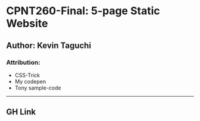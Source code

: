 # CPNT260-Final: 5-page Static Website

## Author: Kevin Taguchi

### Attribution: 

- CSS-Trick
- My codepen
- Tony sample-code
----
## GH Link